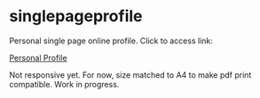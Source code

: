 # singlepageprofile

Personal single page online profile. Click to access link:

<a href="https://pix-el.github.io/singlepageprofile/">Personal Profile</a>

Not responsive yet. For now, size matched to A4 to make pdf print compatible. Work in progress.
